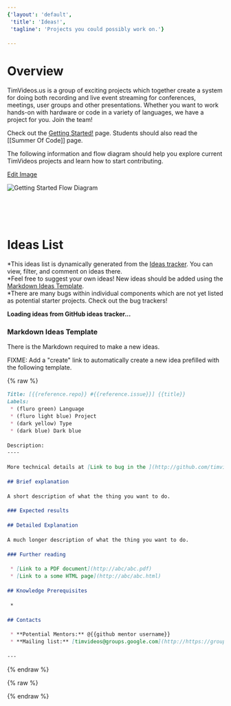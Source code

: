 ```yaml
---
{'layout': 'default',
 'title': 'Ideas!',
 'tagline': 'Projects you could possibly work on.'}

---
```


# Overview

TimVideos.us is a group of exciting projects which together create a system for doing both recording and live event streaming for conferences, meetings, user groups and other presentations.  Whether you want to work hands-on with hardware or code in a variety of languages, we have a project for you. Join the team!

Check out the [Getting Started!](/Home.html) page.  Students should also read the [[Summer Of Code]] page.

The following information and flow diagram should help you explore current TimVideos projects and learn how to start contributing. 


[Edit Image](https://docs.google.com/a/mithis.com/drawings/d/1zYlT69xQqbAjzuJgKj-UhO1vRF5JNLpic8xmPrfNtXM/edit)

<img src="https://docs.google.com/drawings/d/1zYlT69xQqbAjzuJgKj-UhO1vRF5JNLpic8xmPrfNtXM/pub?w=960&amp;h=720" usemap="#wiki-flow-diagram-map" alt="Getting Started Flow Diagram">

<map name="wiki-flow-diagram-map">
 <area shape="rect" coords="47,458,197,549"  href="#hdmi2usb-extension-boards-projects"
  title="HDMI2USB Extension Board Tasks"></area>
 <area shape="rect" coords="209,463,360,552" href="#hdmi2usb-firmware-projects"
  title="HDMI2USB Firmware Tasks"></area>
 <area shape="rect" coords="451,466,602,550" href="#gst-switch"
  title="gst-switch Tasks"></area>
 <area shape="rect" coords="449,557,600,642" href="#gstreamer"
  title="gstreamer Tasks"></area>
 <area shape="rect" coords="615,462,763,550" href="#flumotion"
  title="flumotion Tasks"></area>
 <area shape="rect" coords="773,462,923,551" href="#streaming-system"
  title="Tim Video's Website"></area>
 <area shape="rect" coords="586,65,723,215"  href="#software-projects"
  title="Software Tasks"></area>
 <area shape="rect" coords="228,65,374,210"  href="#hardware-projects"
  title="Hardware Tasks"></area>
 <area shape="rect" coords="209,301,355,444" href="#hdmi2usb-firmware-projects"
  title="Firmware Tasks"></area>
 <area shape="rect" coords="453,296,598,448" href="#gst-switch"
  title="C Tasks"></area>
 <area shape="rect" coords="615,298,760,449" href="#streaming-system"
  title="Python Tasks"></area>
 <area shape="rect" coords="774,298,927,448" href="#streaming-system"
  title="Web Tasks"></area>
</map>




<br>
<br>
<br>
<br>
<br>

# Ideas List

*This ideas list is dynamically generated from the [Ideas tracker](https://github.com/timvideos/getting-started/issues?state=open).  You can view, filter, and comment on ideas there.  
*Feel free to suggest your own ideas!  New ideas should be added using the [Markdown Ideas Template](/Ideas.html#Markdown_Ideas_Template).  
*There are many bugs within individual components which are not yet listed as potential starter projects. Check out the bug trackers!


<div id="ideas"><b>Loading ideas from GitHub ideas tracker...</b></div>


### Markdown Ideas Template

There is the Markdown required to make a new ideas.

FIXME: Add a "create" link to automatically create a new idea prefilled with the following template.

{% raw %}
~~~ markdown
Title: [{{reference.repo}} #{{reference.issue}}] {{title}}
Labels: 
 * (fluro green) Language
 * (fluro light blue) Project
 * (dark yellow) Type
 * (dark blue) Dark blue

Description:
----

More technical details at [Link to bug in the ](http://github.com/timvideos/{{reference.repo}}/issues/{{reference.issue}})

## Brief explanation

A short description of what the thing you want to do.

### Expected results

## Detailed Explanation

A much longer description of what the thing you want to do.

### Further reading

 * [Link to a PDF document](http://abc/abc.pdf)
 * [Link to a some HTML page](http://abc/abc.html)

## Knowledge Prerequisites

 *

## Contacts

 * **Potential Mentors:** @{{github mentor username}}
 * **Mailing list:** [timvideos@groups.google.com](http://https://groups.google.com/forum/#!forum/timvideos/)

---
~~~
{% endraw %}


<div style="display:none;" markdown="1">
<!-- Extra information to put in each project's section -->

<div id="gst-switch" markdown="1">
 * [Tasks in the gst-switch project](https://github.com/timvideos/getting-started/issues?labels=Project+-+gst-switch&page=1&state=open).
 * [Tasks in the gst-switch project dealing with **speaker tracking**]().
</div>


<div id="Streaming System (Website)" markdown="1">
[(Code)](http://github.com/timvideos/streaming-system) | [(IRC Channel)](irc://irc.freenode.org/#timvideos) | [(Bug Tracker)](http://github.com/timvideos/streaming-system/issues)

 * [Tasks in the **Streaming System Website** project](https://github.com/timvideos/getting-started/issues?labels=Project+-+Streaming+System+%28Website%29&page=1&state=open)

Streaming-system is a comprehensive video conferencing package that allows users to set up and deploy a live streaming system. It includes a website, setup scripts and watchdog code.

#### The streaming system including a django-based website, shell script setup scripts and Python watchdog code.
</div>

<div id="HDMI2USB" markdown="1">
HDMI2USB is a core hardware project in the Tim Videos suite. There are two types of projects to work on with the HDMI2USB system;

 * Firmware Projects - As the device uses a Xilinx Spartan 6 FPGA, developing much of the hardware is actually a process of developing software!<br>[More information on current HDMI2USB firmware](https://github.com/timvideos/HDMI2USB/wiki/Firmware).

 * Extension Boards - The Digilent ATLYS can be extended via the [VHDCI connector](http://en.wikipedia.org/wiki/Very-high-density_cable_interconnect).<br>[More information on existing HDMI2USB extension boards](https://github.com/timvideos/HDMI2USB/wiki/Getting-Started-with-an-Atlys-Board)


<p style='font-size: 18px; color: red; text-align: center;'>
<strong>!!! All hardware projects will require you to have a <a href="/HDMI2USB.html#digilent-atlys-prototype-board">Digilent ATLYS prototype board</a> !!!</strong>
</p>

If you can show that you are committed to developing hardware (such as being accepted into a program like Google Summer of Code), **you can apply for a grant to have a board provided to you for development.**

</div>

</div>

{% raw %}
<!-- Template for the idea list. Uses http://mustache.github.io/mustache.5.html -- You can't use markdown in this template. -->
<script type="text/html" id="ideas-template">
    {{#projects}}
    <div class="project">
        <h2>{{name}} <a href="https://github.com/timvideos/getting-started/issues?labels={{label.name}}"><img src="/images/link.png"></a></h2>
        <div class="label" style="background-color: #{{label.color}};">
            <a href="https://github.com/timvideos/getting-started/issues?labels={{label.name}}">
                {{label.name}}
            </a>
        </div>
        <div class="description">{{&body_html}}</div>
        {{#ideas}}
        <div id="{{number}}" class="idea {{hot}}">
            <h3>{{title}}<a href="{{html_url}}"><img src="/images/link.png"></a></h3>
            <div class="labels">
                {{#labels}}
                    <div class="label" style="background-color: #{{color}};">
                        <a href="https://github.com/timvideos/getting-started/issues?labels={{name}}">
                            {{name}}
                        </a>
                    </div>
                {{/labels}}
            </div>
            <div class="description">
                {{&body_html}}
            </div>
            <div class="extra_info">{{&reference.extra}}</div>
        </div>
        {{/ideas}}
    </div>
    <hr class="project-line">
    <hr class="project-line">
    <br>
    {{/projects}}
</script>

<script src="//ajax.googleapis.com/ajax/libs/jquery/1.11.0/jquery.min.js"></script>
<script src="//cdnjs.cloudflare.com/ajax/libs/mustache.js/0.7.2/mustache.min.js" type="text/javascript"></script>
<script src="/js/ideas.js" type="text/javascript"></script>
{% endraw %}
